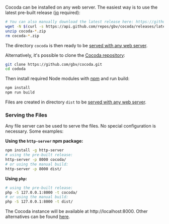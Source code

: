 Cocoda can be installed on any web server. The easiest way is to use the latest pre-built release ([jq](https://stedolan.github.io/jq/) required):

```bash
# You can also manually download the latest release here: https://github.com/gbv/cocoda/releases/latest
wget -N $(curl -s https://api.github.com/repos/gbv/cocoda/releases/latest | jq -r '.assets[].browser_download_url')
unzip cocoda-*.zip
rm cocoda-*.zip
```

The directory `cocoda` is then ready to be [served with any web server](#serving-the-files).

Alternatively, it's possible to clone the [Cocoda repository](https://github.com/gbv/cocoda):

```bash
git clone https://github.com/gbv/cocoda.git
cd cododa
```

Then install required Node modules with [npm](https://www.npmjs.com/get-npm) and run build:

```bash
npm install
npm run build
```

Files are created in directory `dist` to be [served with any web server](#serving-the-files).

### Serving the Files

Any file server can be used to serve the files. No special configuration is necessary. Some examples:

**Using the `http-server` npm package:**
```bash
npm install -g http-server
# using the pre-built release:
http-server -p 8000 cocoda/
# or using the manual build:
http-server -p 8000 dist/
```

**Using `php`:**
```bash
# using the pre-built release:
php -S 127.0.0.1:8000 -t cocoda/
# or using the manual build:
php -S 127.0.0.1:8000 -t dist/
```

The Cocoda instance will be available at http://localhost:8000. Other alternatives can be found [here](https://gist.github.com/willurd/5720255).
